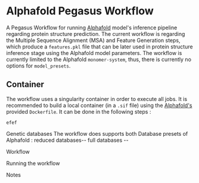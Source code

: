 # Alphafold Pegasus Workflow

A Pegasus Workflow for running [Alphafold](https://github.com/deepmind/alphafold) model's inference pipeline regarding protein structure
prediction. The current workflow is regarding the Multiple Sequence Alignment (MSA) and 
Feature Generation steps, which produce a `features.pkl` file that can be later used in protein structure inference
stage using the Alphafold model parameters. The workflow is currently limited to the Alphafold `monomer-system`, thus, there is currently no
options for `model_presets`. 

## Container

The workflow uses a singularity container in order to execute all jobs. It is recommended to build a local container (in a `.sif` file) using the
[Alphafold's](https://github.com/deepmind/alphafold/blob/main/docker/Dockerfile) provided `Dockerfile`. It can be done in the following steps :
```
efef
```
Genetic databases
The workflow does supports both Database presets of Alphafold :
reduced databases--
full databases --



Workflow



Running the workflow


Notes
